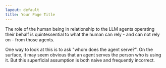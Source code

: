 ```yaml
---
layout: default
title: Your Page Title
---
```


The role of the human being in relationship to the LLM agents operating their behalf is quintessential to what the human can rely - and can not rely on - from those agents.  

One way to look at this is to ask "whom does the agent serve?".  On the surface, it may seem obvious that an agent serves the person who is using it. But this superficial assumption is both naive and frequently incorrect.
